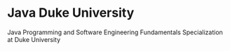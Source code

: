 # Java Duke University
Java Programming and Software Engineering Fundamentals Specialization at Duke University
